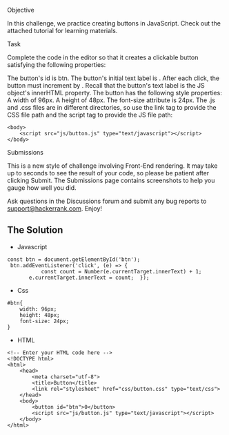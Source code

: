 Objective

In this challenge, we practice creating buttons in JavaScript. Check out the attached tutorial for learning materials.

Task

Complete the code in the editor so that it creates a clickable button satisfying the following properties:

The button's id is btn.
The button's initial text label is . After each click, the button must increment by . Recall that the button's text label is the JS object's innerHTML property.
The button has the following style properties:
A width of 96px.
A height of 48px.
The font-size attribute is 24px.
The .js and .css files are in different directories, so use the link tag to provide the CSS file path and the script tag to provide the JS file path:

<!DOCTYPE html>
<html>
    <head>
        <link rel="stylesheet" href="css/button.css" type="text/css">
    </head>
    
    <body>
    	<script src="js/button.js" type="text/javascript"></script>
    </body>
</html>
Submissions

This is a new style of challenge involving Front-End rendering. It may take up to  seconds to see the result of your code, so please be patient after clicking Submit. The Submissions page contains screenshots to help you gauge how well you did.

Ask questions in the Discussions forum and submit any bug reports to support@hackerrank.com. Enjoy!

## The Solution
- Javascript
```
const btn = document.getElementById('btn');
 btn.addEventListener('click', (e) => {
           const count = Number(e.currentTarget.innerText) + 1;
       e.currentTarget.innerText = count;  }); 
```
- Css
```
#btn{
    width: 96px;
    height: 48px;
    font-size: 24px;
}
```
- HTML
```
<!-- Enter your HTML code here -->
<!DOCTYPE html>
<html>
    <head>
        <meta charset="utf-8">
        <title>Button</title>
        <link rel="stylesheet" href="css/button.css" type="text/css">
    </head>
    <body>
        <button id="btn">0</button>
        <script src="js/button.js" type="text/javascript"></script>
    </body>
</html>

```
